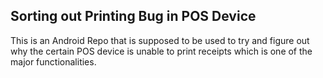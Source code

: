 <!DOCTYPE html>
<html>
<head>
	<meta charset="utf-8">
	<meta name="viewport" content="width=device-width, initial-scale=1">
</head>
<body>
  <h2>Sorting out Printing Bug in POS Device</h2>
  <p>This is an Android Repo that is supposed to be used to try and figure out why the certain POS device is unable to print receipts which is one of the major functionalities.</p>

</body>
</html>
